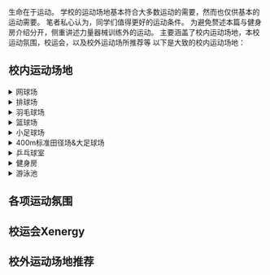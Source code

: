 生命在于运动。
学校的运动场地基本符合大多数运动的需要，然而也仅供基本的运动需要。
笔者私心认为，同学们值得更好的运动条件。
为避免赘述本篇与健身房介绍分开，侧重讲述力量器械训练外的运动。
主要涵盖了校内运动场地，本校运动氛围，校运会，以及校外运动场所推荐等
以下是大致的校内运动场地：
##  校内运动场地
<details> 
    <summary>网球场</summary>
场地位置：B1 G层 用餐区面对教学楼方向约10米

场地质量：待补充
</details>

<details> 
    <summary>排球场</summary>
    内容
</details>

<details> 
    <summary>羽毛球场</summary>
    内容
</details>

<details> 
    <summary>篮球场</summary>
场地位置：ly8 正前方有两块场地...

场地质量：待补充
</details>

<details> 
    <summary>小足球场</summary>
场地位置：B1 G层 用餐区面向教学楼方向约20米

场地质量：待补充
</details>

<details> 
    <summary>400m标准田径场&大足球场</summary>
场地位置：B1与A1连线中间

草坪质量：...

跑道质量:
</details>

<details> 
    <summary>乒乓球室</summary>
场地位置：B1-lg109

开放时间：乒乓球室为社团申请场地，并非学校公益场地，但乒乓球社平时保持对外开放，除每周二周四晚7-9点以及周三7-10点的社团活动与校队训练，其余时间均保持对外开放

场地质量：非常一般，只有3-4张桌子，没有地胶与木地板
</details>

<details> 
    <summary>健身房</summary>
场地位置：B1-3楼

开放时间：周一至周日 8:00-22:00
</details>

<details> 
    <summary>游泳池</summary>
场地位置：B1 floor3

场地大小：...

开放时间：...
</details>

## 各项运动氛围

## 校运会Xenergy

## 校外运动场地推荐

